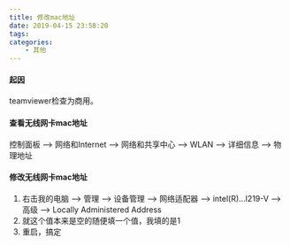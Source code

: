 ```yaml
---
title: 修改mac地址
date: 2019-04-15 23:58:20
tags:
categories:
    - 其他
---
```


#### 起因
teamviewer检查为商用。

#### 查看无线网卡mac地址
 控制面板 --> 网络和Internet --> 网络和共享中心 --> WLAN --> 详细信息 --> 物理地址

#### 修改无线网卡mac地址
1. 右击我的电脑 --> 管理 --> 设备管理 --> 网络适配器 --> intel(R)...I219-V --> 高级 --> Locally Administered Address
2. 就这个值本来是空的随便填一个值，我填的是1
3. 重启，搞定
